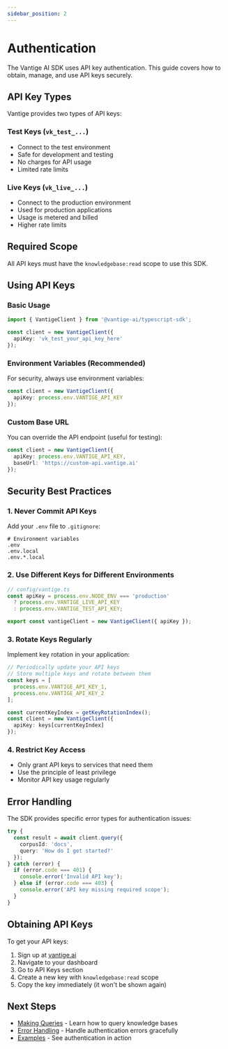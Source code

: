 ```yaml
---
sidebar_position: 2
---
```


# Authentication

The Vantige AI SDK uses API key authentication. This guide covers how to obtain, manage, and use API keys securely.

## API Key Types

Vantige provides two types of API keys:

### Test Keys (`vk_test_...`)
- Connect to the test environment
- Safe for development and testing
- No charges for API usage
- Limited rate limits

### Live Keys (`vk_live_...`)
- Connect to the production environment
- Used for production applications
- Usage is metered and billed
- Higher rate limits

## Required Scope

All API keys must have the `knowledgebase:read` scope to use this SDK.

## Using API Keys

### Basic Usage

```typescript
import { VantigeClient } from '@vantige-ai/typescript-sdk';

const client = new VantigeClient({
  apiKey: 'vk_test_your_api_key_here'
});
```

### Environment Variables (Recommended)

For security, always use environment variables:

```typescript
const client = new VantigeClient({
  apiKey: process.env.VANTIGE_API_KEY
});
```

### Custom Base URL

You can override the API endpoint (useful for testing):

```typescript
const client = new VantigeClient({
  apiKey: process.env.VANTIGE_API_KEY,
  baseUrl: 'https://custom-api.vantige.ai'
});
```

## Security Best Practices

### 1. Never Commit API Keys

Add your `.env` file to `.gitignore`:

```gitignore
# Environment variables
.env
.env.local
.env.*.local
```

### 2. Use Different Keys for Different Environments

```typescript
// config/vantige.ts
const apiKey = process.env.NODE_ENV === 'production'
  ? process.env.VANTIGE_LIVE_API_KEY
  : process.env.VANTIGE_TEST_API_KEY;

export const vantigeClient = new VantigeClient({ apiKey });
```

### 3. Rotate Keys Regularly

Implement key rotation in your application:

```typescript
// Periodically update your API keys
// Store multiple keys and rotate between them
const keys = [
  process.env.VANTIGE_API_KEY_1,
  process.env.VANTIGE_API_KEY_2
];

const currentKeyIndex = getKeyRotationIndex();
const client = new VantigeClient({
  apiKey: keys[currentKeyIndex]
});
```

### 4. Restrict Key Access

- Only grant API keys to services that need them
- Use the principle of least privilege
- Monitor API key usage regularly

## Error Handling

The SDK provides specific error types for authentication issues:

```typescript
try {
  const result = await client.query({
    corpusId: 'docs',
    query: 'How do I get started?'
  });
} catch (error) {
  if (error.code === 401) {
    console.error('Invalid API key');
  } else if (error.code === 403) {
    console.error('API key missing required scope');
  }
}
```

## Obtaining API Keys

To get your API keys:

1. Sign up at [vantige.ai](https://vantige.ai)
2. Navigate to your dashboard
3. Go to API Keys section
4. Create a new key with `knowledgebase:read` scope
5. Copy the key immediately (it won't be shown again)

## Next Steps

- [Making Queries](./api/client#query) - Learn how to query knowledge bases
- [Error Handling](./error-handling) - Handle authentication errors gracefully
- [Examples](./examples) - See authentication in action